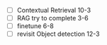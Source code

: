 - [ ] Contextual Retrieval 10-3
- [ ] RAG try to complete 3-6
- [ ] finetune 6-8
- [ ] revisit Object detection 12-3 